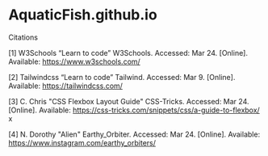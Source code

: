 # AquaticFish.github.io

Citations

[1] W3Schools “Learn to code” W3Schools. Accessed: Mar 24. [Online]. Available: https://www.w3schools.com/ 

[2] Tailwindcss “Learn to code” Tailwind. Accessed: Mar 9. [Online]. Available: https://tailwindcss.com/

[3] C. Chris "CSS Flexbox Layout Guide" CSS-Tricks. Accessed: Mar 24. [Online]. Available: https://css-tricks.com/snippets/css/a-guide-to-flexbox/ x

[4] N. Dorothy "Alien" Earthy_Orbiter. Accessed: Mar 24. [Online]. Available: https://www.instagram.com/earthy_orbiters/ 